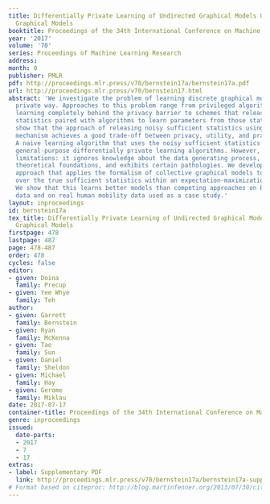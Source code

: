 ```yaml
---
title: Differentially Private Learning of Undirected Graphical Models Using Collective
  Graphical Models
booktitle: Proceedings of the 34th International Conference on Machine Learning
year: '2017'
volume: '70'
series: Proceedings of Machine Learning Research
address: 
month: 0
publisher: PMLR
pdf: http://proceedings.mlr.press/v70/bernstein17a/bernstein17a.pdf
url: http://proceedings.mlr.press/v70/bernstein17.html
abstract: 'We investigate the problem of learning discrete graphical models in a differentially
  private way. Approaches to this problem range from privileged algorithms that conduct
  learning completely behind the privacy barrier to schemes that release private summary
  statistics paired with algorithms to learn parameters from those statistics. We
  show that the approach of releasing noisy sufficient statistics using the Laplace
  mechanism achieves a good trade-off between privacy, utility, and practicality.
  A naive learning algorithm that uses the noisy sufficient statistics “as is” outperforms
  general-purpose differentially private learning algorithms. However, it has three
  limitations: it ignores knowledge about the data generating process, rests on uncertain
  theoretical foundations, and exhibits certain pathologies. We develop a more principled
  approach that applies the formalism of collective graphical models to perform inference
  over the true sufficient statistics within an expectation-maximization framework.
  We show that this learns better models than competing approaches on both synthetic
  data and on real human mobility data used as a case study.'
layout: inproceedings
id: bernstein17a
tex_title: Differentially Private Learning of Undirected Graphical Models Using Collective
  Graphical Models
firstpage: 478
lastpage: 487
page: 478-487
order: 478
cycles: false
editor:
- given: Doina
  family: Precup
- given: Yee Whye
  family: Teh
author:
- given: Garrett
  family: Bernstein
- given: Ryan
  family: McKenna
- given: Tao
  family: Sun
- given: Daniel
  family: Sheldon
- given: Michael
  family: Hay
- given: Gerome
  family: Miklau
date: 2017-07-17
container-title: Proceedings of the 34th International Conference on Machine Learning
genre: inproceedings
issued:
  date-parts:
  - 2017
  - 7
  - 17
extras:
- label: Supplementary PDF
  link: http://proceedings.mlr.press/v70/bernstein17a/bernstein17a-supp.pdf
# Format based on citeproc: http://blog.martinfenner.org/2013/07/30/citeproc-yaml-for-bibliographies/
---
```

